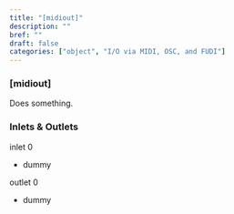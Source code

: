 ```yaml
---
title: "[midiout]"
description: ""
bref: ""
draft: false
categories: ["object", "I/O via MIDI, OSC, and FUDI"]
---
```


### [midiout]

Does something.

### Inlets & Outlets

inlet 0

 - dummy

outlet 0

 - dummy
 
